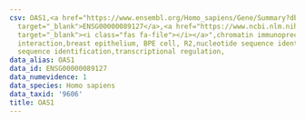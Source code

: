 ```yaml
---
csv: OAS1,<a href="https://www.ensembl.org/Homo_sapiens/Gene/Summary?db=core;g=ENSG00000089127"
  target="_blank">ENSG00000089127</a>,<a href="https://www.ncbi.nlm.nih.gov/pubmed/22863008"
  target="_blank"><i class="fas fa-file"></i></a>",chromatin immunoprecipitation assay,direct
  interaction,breast epithelium, BPE cell, R2,nucleotide sequence identification,nucleotide
  sequence identification,transcriptional regulation,
data_alias: OAS1
data_id: ENSG00000089127
data_numevidence: 1
data_species: Homo sapiens
data_taxid: '9606'
title: OAS1
---
```

